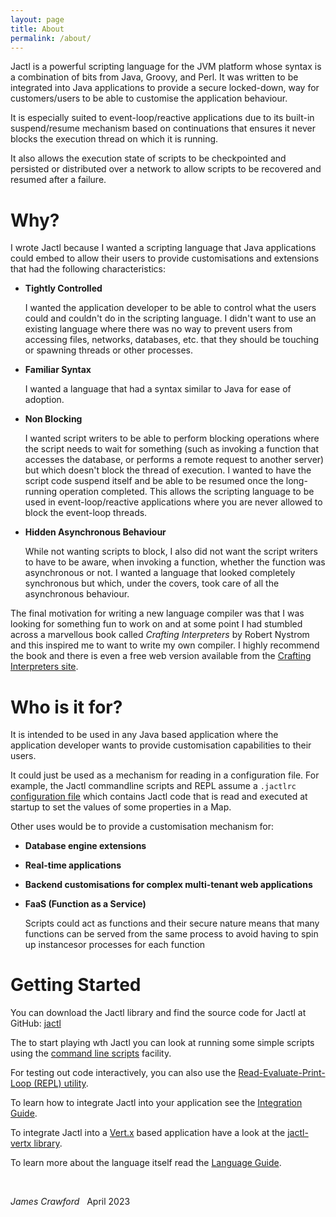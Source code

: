```yaml
---
layout: page
title: About
permalink: /about/
---
```


Jactl is a powerful scripting language for the JVM platform whose syntax is a combination of bits
from Java, Groovy, and Perl.
It was written to be integrated into Java applications to provide a secure locked-down, way for
customers/users to be able to customise the application behaviour.

It is especially suited to event-loop/reactive applications due to its built-in suspend/resume
mechanism based on continuations that ensures it never blocks the execution thread on which it is
running.

It also allows the execution state of scripts to be checkpointed and persisted or distributed over a network
to allow scripts to be recovered and resumed after a failure.

# Why?

I wrote Jactl because I wanted a scripting language that Java applications could embed to allow their users
to provide customisations and extensions that had the following characteristics:
* **Tightly Controlled**
 
  I wanted the application developer to be able to control what the users could and couldn't do in the scripting
  language.
  I didn't want to use an existing language where there was no way to prevent users from accessing files, networks,
  databases, etc. that they should be touching or spawning threads or other processes.
* **Familiar Syntax**

  I wanted a language that had a syntax similar to Java for ease of adoption.
* **Non Blocking**

  I wanted script writers to be able to perform blocking operations where the script needs to wait for something
  (such as invoking a function that accesses the database, or performs a remote request to another server) but which
  doesn't block the thread of execution.
  I wanted to have the script code suspend itself and be able to be resumed once the long-running operation completed.
  This allows the scripting language to be used in event-loop/reactive applications where you are never allowed to
  block the event-loop threads.

* **Hidden Asynchronous Behaviour**

  While not wanting scripts to block, I also did not want the script writers to have to be aware, when invoking a
  function, whether the function was asynchronous or not. 
  I wanted a language that looked completely synchronous but which, under the covers, took care of all the asynchronous
  behaviour. 

The final motivation for writing a new language compiler was that I was looking for something fun to work on and
at some point I had stumbled across a marvellous book called _Crafting Interpreters_ by Robert Nystrom
and this inspired me to want to write my own compiler.
I highly recommend the book and there is even a free web version available from the
[Crafting Interpreters site](https://craftinginterpreters.com/).

# Who is it for?

It is intended to be used in any Java based application where the application developer wants to provide customisation
capabilities to their users.

It could just be used as a mechanism for reading in a configuration file.
For example, the Jactl commandline scripts and REPL assume a `.jactlrc` [configuration file](/command-line-scripts#jactlrc-file)
which contains Jactl code that is read and executed at startup to set the values of some properties in a Map.

Other uses would be to provide a customisation mechanism for:
* **Database engine extensions**
* **Real-time applications**
* **Backend customisations for complex multi-tenant web applications**
* **FaaS (Function as a Service)**

  Scripts could act as functions and their secure nature means that many functions can be served from the same process
  to avoid having to spin up instancesor processes for each function

# Getting Started

You can download the Jactl library and find the source code for Jactl at GitHub: [jactl](https://github.com/jaccomoc/jactl)

The to start playing wth Jactl you can look at running some simple scripts using the [command line scripts](/command-line-scripts)
facility.

For testing out code interactively, you can also use the [Read-Evaluate-Print-Loop (REPL) utility](https://github.com/jaccomoc/jactl-repl).

To learn how to integrate Jactl into your application see the [Integration Guide](/integration-guide).

To integrate Jactl into a [Vert.x](https://vertx.io) based application have a look at the
[jactl-vertx library](https://github.com/jaccomoc/jactl-vertx).

To learn more about the language itself read the [Language Guide](/language-guide).

<br/>

_James Crawford_ &nbsp; April 2023
